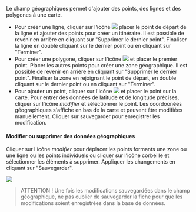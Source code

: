 Le champ géographiques permet d'ajouter des points, des lignes et des polygones à une carte. 

- Pour créer une ligne, cliquer sur l'icône ![](assets/geography/geography_line.png) placer le point de départ de la ligne et ajouter des points pour créer un itinéraire. Il est possible de revenir en arrière en cliquant sur "Supprimer le dernier point". Finaliser la ligne en double cliquant sur le dernier point ou en cliquant sur "Terminer".
- Pour créer une polygone, cliquer sur l'icône ![](assets/geography/geography_polygon.png) et placer le premier point. Placer les autres points pour créer une zone géographique. Il est possible de revenir en arrière en cliquant sur "Supprimer le dernier point". Finaliser la zone en rejoignant le point de départ, en double cliquant sur le dernier point ou en cliquant sur "Terminer".
- Pour ajouter un point, cliquer sur l'icône ![](assets/geography/geography_pin.png) et placer le point sur la carte. Pour entrer des données de latitude et de longitude précises, cliquer sur l'icône *modifier* et sélectionner le point. Les coordoonées géographiques s'affiche en bas de la carte et peuvent être modifiées manuellement. Cliquer sur sauvegarder pour enregistrer les modification.

#### Modifier ou supprimer des données géographiques
Cliquer sur l'icône *modifier* pour déplacer les points formants une zone ou une ligne ou les points individuels ou cliquer sur l'icône corbeille et sélectionner les éléments à supprimer. Appliquer les changements en cliquant sur "Sauvegarder".

![](assets/geography/edit_delete.png)


> ATTENTION ! Une fois les modifications sauvegardées dans le champ géographique, ne pas oublier de sauvegarder la fiche pour que les modifications soient enregistrées dans la base de données.